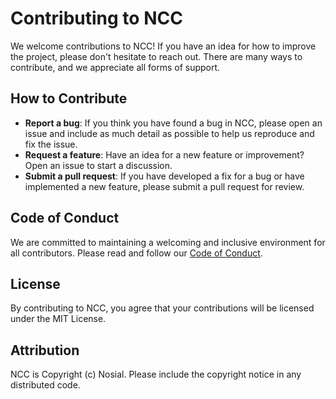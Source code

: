 # Contributing to NCC

We welcome contributions to NCC! If you have an idea for how to improve the project, please don't hesitate to reach out.
There are many ways to contribute, and we appreciate all forms of support.

## How to Contribute

-   **Report a bug**: If you think you have found a bug in NCC, please open an issue and include as much detail as
    possible to help us reproduce and fix the issue.
-   **Request a feature**: Have an idea for a new feature or improvement? Open an issue to start a discussion.
-   **Submit a pull request**: If you have developed a fix for a bug or have implemented a new feature, please submit a
    pull request for review.

## Code of Conduct

We are committed to maintaining a welcoming and inclusive environment for all contributors. Please read and follow our 
[Code of Conduct](https://git.n64.cc/nosial/ncc/CODE_OF_CONDUCT.md).

## License

By contributing to NCC, you agree that your contributions will be licensed under the MIT License.

## Attribution

NCC is Copyright (c) Nosial. Please include the copyright notice in any distributed code.
